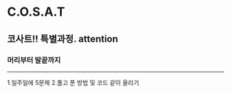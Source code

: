 # C.O.S.A.T
## 코사트!! 특별과정. attention
### 머리부터 발끝까지
-----------------------------------------
1.일주일에 5문제
2.풀고 푼 방법 및 코드 같이 올리기